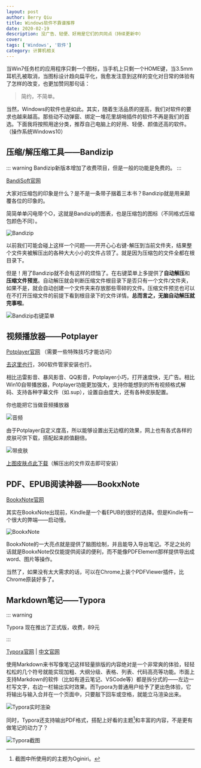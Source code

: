 ```yaml
---
layout: post
author: Berry Qiu
title: Windows软件不靠谱推荐
date: 2020-02-19
description: 没广告、轻便、好用是它们的共同点（持续更新中）
cover: 
tags: ['Windows', '软件']
category: 计算机相关
---
```


当Win7任务栏的应用程序只剩一个图标，当手机上只剩一个HOME键，当3.5mm耳机孔被取消，当图标设计趋向扁平化，我愈发注意到这样的变化对日常的体验有了怎样的改变，也更加赞同那句话：

> 简约，不简单。

当然，Windows的软件也是如此。其实，随着生活品质的提高，我们对软件的要求也越来越高。那些动不动弹窗、绑定一堆花里胡哨插件的软件不再是我们的首选。下面我将按照用途分类，推荐自己电脑上的好用、轻便、颜值还高的软件。（操作系统Windows10）

## 压缩/解压缩工具——Bandizip

::: warning
Bandizip新版本增加了收费项目，但是一般的功能是免费的。
:::

[BandiSoft官网](http://www.bandisoft.com/)

大家对压缩包的印象是什么？是不是一条带子捆着三本书？Bandizip就是用来颠覆各位的印象的。

简简单单闪电带个○，这就是Bandizip的图表，也是压缩包的图标（不同格式压缩包颜色不同）。

![Bandizip](https://markdown-img-1306901910.cos.ap-nanjing.myqcloud.com/20220729142413.png)

以前我们可能会碰上这样一个问题——开开心心右键-解压到当前文件夹，结果整个文件夹被解压出的各种大大小小的文件占领了。就是因为压缩包的文件全都在根目录下。

但是！用了Bandizip就不会有这样的烦恼了。在右键菜单上多提供了**自动解压**和**压缩文件预览**。自动解压就会判断压缩文件根目录下是否只有一个文件/文件夹，如果不是，就会自动创建一个文件夹来存放那些零碎的文件。压缩文件预览也可以在不打开压缩文件的前提下看到根目录下的文件详情。**总而言之，无脑自动解压就完事啦**。

![Bandizip右键菜单](https://markdown-img-1306901910.cos.ap-nanjing.myqcloud.com/20220729142438.png)

## 视频播放器——Potplayer

[Potplayer官网](https://potplayer.daum.net/) （需要一些特殊技巧才能访问）

[去这里也行](https://potplayer.org/)，360软件管家安装也行。

相比迅雷影音、暴风影音、QQ影音，Potplayer小巧，打开速度快，无广告。相比Win10自带播放器，Potplayer功能更加强大，支持你能想到的所有视频格式解码、支持各种字幕文件（如.sup），设置自由度大，还有各种皮肤配置。

你也能把它当做音频播放器

![音频](https://markdown-img-1306901910.cos.ap-nanjing.myqcloud.com/20220729142501.png)

由于Potplayer自定义度高，所以能够设置出无边框的效果，网上也有各式各样的皮肤可供下载，搭配起来颜值翻倍。

![带皮肤](https://markdown-img-1306901910.cos.ap-nanjing.myqcloud.com/20220729142518.png)

[上图皮肤点此下载](https://daumpotplayer.com/wp-content/uploads/2014/11/potplayer_skin__thesimplething_2_0_by_flydonkey-d7cd80g.zip)（解压出的文件双击即可安装）

## PDF、EPUB阅读神器——BookxNote

[BookxNote官网](http://www.bookxnote.com/)

其实在BookxNote出现前，Kindle是一个看EPUB的很好的选择。但是Kindle有一个很大的弊端——启动慢。

![BookxNote](https://markdown-img-1306901910.cos.ap-nanjing.myqcloud.com/20220729142540.png)

BookxNote的一大亮点就是提供了脑图绘制，并且能导入导出笔记。不足之处的话就是BookxNote仅仅能提供阅读的便利，而不能像PDFElement那样提供导出成word、图片等操作。

当然了，如果没有太大需求的话，可以在Chrome上装个PDFViewer插件，比Chrome原装好多了。

## Markdown笔记——Typora

::: warning

Typora 现在推出了正式版，收费，89元

:::

[Typora官网](https://www.typora.io/) | [中文官网](https://typoraio.cn/)

使用Markdown来书写像笔记这样轻量排版的内容绝对是一个非常爽的体验，轻轻松松的几个符号就能实现加粗、大纲分级、表格、列表、代码高亮等功能。市面上支持Markdown的软件（比如有道云笔记、VSCode等）都是拆分式的——左边一栏写文字，右边一栏输出实时效果。而Typora为普通用户给予了更出色体验，它将输出与输入合并在一个页面中，只要敲下回车或空格，就能立马渲染出来。

![Typora实时渲染](https://markdown-img-1306901910.cos.ap-nanjing.myqcloud.com/20200228212905.gif)

同时，Typora还支持输出PDF格式，搭配上好看的主题[^1]和丰富的内容，不是更有做笔记的动力了？

![Typora截图](https://markdown-img-1306901910.cos.ap-nanjing.myqcloud.com/20220729142831.png)

[^1]:截图中所使用的的主题为Oginiri。

